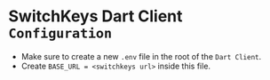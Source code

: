 # SwitchKeys Dart Client `Configuration`

- Make sure to create a new `.env` file in the root of the `Dart Client`.
- Create `BASE_URL = <switchkeys url>` inside this file.
